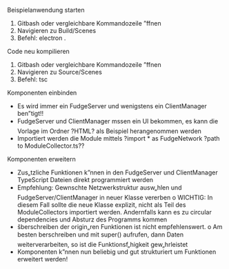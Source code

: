 Beispielanwendung starten

1) Gitbash oder vergleichbare Kommandozeile ”ffnen
2) Navigieren zu Build/Scenes
3) Befehl: electron .

Code neu kompilieren
1) Gitbash oder vergleichbare Kommandozeile ”ffnen
2) Navigieren zu Source/Scenes
3) Befehl: tsc

Komponenten einbinden
- Es wird immer ein FudgeServer und wenigstens ein ClientManager ben”tigt!!
- FudgeServer und ClientManager mssen ein UI bekommen, es kann die Vorlage im Ordner ?HTML? als Beispiel herangenommen werden
- Importiert werden die Module mittels ?import * as FudgeNetwork ?path to ModuleCollector.ts??

Komponenten erweitern
- Zus„tzliche Funktionen k”nnen in den FudgeServer und ClientManager TypeScript Dateien direkt programmiert werden
- Empfehlung: Gewnschte Netzwerkstruktur ausw„hlen und FudgeServer/ClientManager in neuer Klasse vererben
o WICHTIG: In diesem Fall sollte die neue Klasse explizit, nicht als Teil des ModuleCollectors importiert werden. Andernfalls kann es zu circular dependencies und Absturz des Programms kommen
- šberschreiben der origin„ren Funktionen ist nicht empfehlenswert. 
o Am besten berschreiben und mit super() aufrufen, dann Daten weiterverarbeiten, so ist die Funktionsf„higkeit gew„hrleistet
- Komponenten k”nnen nun beliebig und gut strukturiert um Funktionen erweitert werden!
